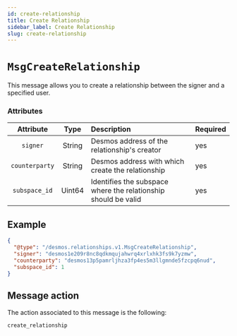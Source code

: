 ```yaml
---
id: create-relationship
title: Create Relationship
sidebar_label: Create Relationship
slug: create-relationship
---
```


# `MsgCreateRelationship`
This message allows you to create a relationship between the signer and a specified user.

### Attributes
|   Attribute    |  Type  | Description                                                    | Required |
|:--------------:|:------:|:---------------------------------------------------------------| :------- |
|    `signer`    | String | Desmos address of the relationship's creator                   | yes |
| `counterparty` | String | Desmos address with which create the relationship              | yes |
| `subspace_id`  | Uint64 | Identifies the subspace where the relationship should be valid | yes |

## Example

````json
{
  "@type": "/desmos.relationships.v1.MsgCreateRelationship",
  "signer": "desmos1e209r8nc8qdkmqujahwrq4xrlxhk3fs9k7yzmw",
  "counterparty": "desmos13p5pamrljhza3fp4es5m3llgmnde5fzcpq6nud",
  "subspace_id": 1
}    
````

## Message action
The action associated to this message is the following: 

```
create_relationship
```
